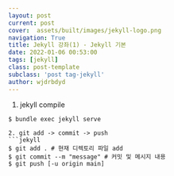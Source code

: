 ```yaml
---
layout: post
current: post
cover:  assets/built/images/jekyll-logo.png
navigation: True
title: Jekyll 강좌(1) - Jekyll 기본 
date: 2022-01-06 00:53:00
tags: [jekyll]
class: post-template
subclass: 'post tag-jekyll'
author: wjdrbdyd
---
```


1. jekyll compile
```jekyll
$ bundle exec jekyll serve

2. git add -> commit -> push
```jekyll
$ git add . # 현재 디렉토리 파일 add
$ git commit --m "message" # 커밋 및 메시지 내용
$ git push [-u origin main] 
```
